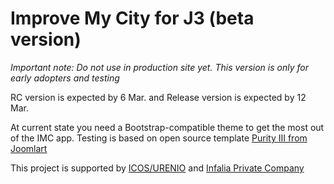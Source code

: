 # Improve My City for J3 (beta version) #

*Important note: Do not use in production site yet. This version is only for early adopters and testing*

RC version is expected by 6 Mar. and Release version is expected by 12 Mar.

At current state you need a Bootstrap-compatible theme to get the most out of the IMC app.
Testing is based on open source template [Purity III from Joomlart](http://www.joomlart.com/joomla/templates/purity-iii)


This project is supported by [ICOS/URENIO](http://icos.urenio.org/) and [Infalia Private Company](http://www.infalia.com)
